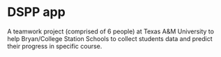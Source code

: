 # DSPP app

A teamwork project (comprised of 6 people) at Texas A&M University to help Bryan/College Station Schools to collect students data and predict their progress in specific course.
